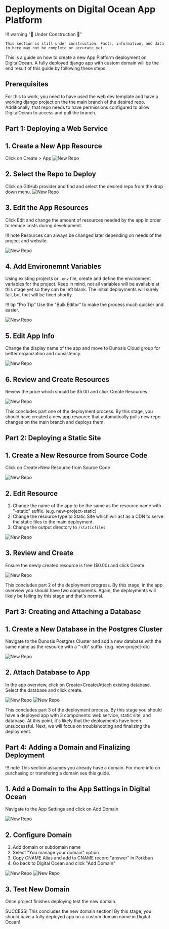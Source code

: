 # Deployments on Digital Ocean App Platform

!!! warning ":construction: Under Construction :construction:"

    This section is still under construction. Facts, information, and data in here may not be complete or accurate yet. 

This is a guide on how to create a new App Platform deployment on DigitalOcean. A fully deployed django app with custom domain will be the end result of this guide by following these steps: 

## Prerequisites

For this to work, you need to have used the web dev template and have a working django project on the the main branch of the desired repo. Additionally, that repo needs to have permissions configured to allow DigitalOcean to access and pull the branch. 

## Part 1: Deploying a Web Service
## 1. Create a New App Resource

Click on Create > App
![New Repo](./assets/deployment/deploy1.jpeg)

## 2. Select the Repo to Deploy

Click on GitHub provider and find and select the desired repo from the drop down menu.
![New Repo](./assets/deployment/deploy2.jpeg)

## 3. Edit the App Resources

Click Edit and change the amount of resources needed by the app in order to reduce costs during development.

!!! note
    Resources can always be changed later depending on needs of the project and website.

![New Repo](./assets/deployment/deploy3.jpeg)

## 4. Add Environemnt Variables

Using existing projects or `.env` file, create and define the environment variables for the project. Keep in mind, not all variables will be available at this stage yet so they can be left blank. The initial deployments will surely fail, but that will be fixed shortly. 

!!! tip "Pro Tip"
    Use the "Bulk Editor" to make the process much quicker and easier.

![New Repo](./assets/deployment/deploy4.jpeg)

## 5. Edit App Info

Change the display name of the app and move to Dunosis Cloud group for better organization and consistency.

![New Repo](./assets/deployment/deploy5.jpeg)


## 6. Review and Create Resources

Review the price which should be $5.00 and click Create Resources. 

![New Repo](./assets/deployment/deploy6.jpeg)

This concludes part one of the deployment process. By this stage, you should have created a new app resource that automatically pulls new repo changes on the main branch and deploys them. 


## Part 2: Deploying a Static Site
## 1. Create a New Resource from Source Code

Click on Create>New Resource from Source Code

![New Repo](./assets/deployment/deploy7.jpeg)


## 2. Edit Resource

1. Change the name of the app to be the same as the resource name with "-static" suffix. (e.g. new-project-static)
2. Change the resource type to Static Site which will act as a CDN to serve the static files to the main deployment.
3. Change the output directory to `/staticfiles`

![New Repo](./assets/deployment/deploy8.jpeg)


## 3. Review and Create

Ensure the newly created resource is free ($0.00) and click Create. 

![New Repo](./assets/deployment/deploy9.jpeg)

This concludes part 2 of the deployment progress. By this stage, in the app overview you should have two components. Again, the deployments will likely be failing by this stage and that's normal. 

## Part 3: Creating and Attaching a Database
## 1. Create a New Database in the Postgres Cluster

Navigate to the Dunosis Postgres Cluster and add a new database with the same name as the resource with a "-db" suffix. (e.g. new-project-db)

![New Repo](./assets/deployment/deploy10.jpeg)

## 2. Attach Database to App

In the app overview, click on Create>Create/Attach existing database. Select the database and click create. 

![New Repo](./assets/deployment/deploy11.jpeg)
![New Repo](./assets/deployment/deploy12.jpeg)

This concludes part 3 of the deployment process. By this stage you should have a deployed app with 3 components: web service, static site, and database. At this point, it's likely that the deployments have been unsuccessful. Next, we will focus on troublshooting and finalizing the deployment.

## Part 4: Adding a Domain and Finalizing Deployment

!!! note 
    This section assumes you already have a domain. For more info on purchasing or transfering a domain see this guide.

## 1. Add a Domain to the App Settings in Digital Ocean

Navigate to the App Settings and click on Add Domain

![New Repo](./assets/deployment/deploy13.jpeg)

## 2. Configure Domain

 1. Add domain or subdomain name
 2. Select "You manage your domain" option
 3. Copy CNAME Alias and add to CNAME record "answer" in Porkbun
 4. Go back to Digital Ocean and click "Add Domain"

![New Repo](./assets/deployment/deploy14.jpeg)
![New Repo](./assets/deployment/deploy15.jpeg)


## 3. Test New Domain

Once project finishes deploying test the new domain. 

SUCCESS! This concludes the new domain section! By this stage, you should have a fully deployed app on a custom domain name in Digital Ocean!
